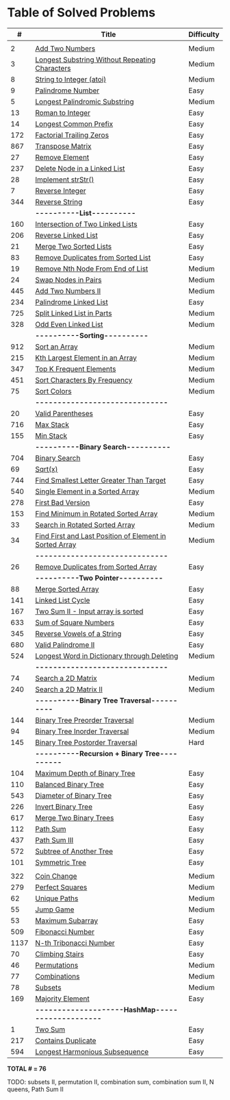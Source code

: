 # Table of Solved Problems 

| #    | Title                                                        | Difficulty |
| ---- | ------------------------------------------------------------ | ---------- |
|      |                                                              |            |
| 2    | [Add Two Numbers](https://leetcode.com/problems/add-two-numbers/) | Medium     |
| 3    | [Longest Substring Without Repeating Characters](https://leetcode.com/problems/longest-substring-without-repeating-characters/) | Medium     |
| 8    | [String to Integer (atoi)](https://leetcode.com/problems/string-to-integer-atoi/) | Medium     |
| 9    | [Palindrome Number](https://leetcode.com/problems/palindrome-number/) | Easy       |
| 5    | [Longest Palindromic Substring](https://leetcode.com/problems/longest-palindromic-substring/) | Medium     |
| 13   | [Roman to Integer](https://leetcode.com/problems/roman-to-integer/) | Easy       |
| 14   | [Longest Common Prefix](https://leetcode.com/problems/longest-common-prefix/) | Easy       |
| 172  | [Factorial Trailing Zeros](https://leetcode.com/problems/factorial-trailing-zeroes/) | Easy       |
| 867  | [Transpose Matrix](https://leetcode.com/problems/transpose-matrix/) | Easy       |
| 27   | [Remove Element](https://leetcode.com/problems/remove-element/) | Easy       |
| 237  | [Delete Node in a Linked List](https://leetcode.com/problems/delete-node-in-a-linked-list/) | Easy       |
| 28   | [Implement strStr()](https://leetcode.com/problems/implement-strstr/) | Easy       |
| 7    | [Reverse Integer](https://leetcode.com/problems/reverse-integer/) | Easy       |
| 344  | [Reverse String](https://leetcode.com/problems/reverse-string/) | Easy       |
|      | **----------List----------**                                 |            |
| 160  | [Intersection of Two Linked Lists](https://leetcode.com/problems/intersection-of-two-linked-lists/) | Easy       |
| 206  | [Reverse Linked List](https://leetcode.com/problems/reverse-linked-list/) | Easy       |
| 21   | [Merge Two Sorted Lists](https://leetcode.com/problems/merge-two-sorted-lists/) | Easy       |
| 83   | [Remove Duplicates from Sorted List](https://leetcode.com/problems/remove-duplicates-from-sorted-list/) | Easy       |
| 19   | [Remove Nth Node From End of List](https://leetcode.com/problems/remove-nth-node-from-end-of-list/) | Medium     |
| 24   | [Swap Nodes in Pairs](https://leetcode.com/problems/swap-nodes-in-pairs/) | Medium     |
| 445  | [Add Two Numbers II](https://leetcode.com/problems/add-two-numbers-ii/) | Medium     |
| 234  | [Palindrome Linked List](https://leetcode.com/problems/palindrome-linked-list/) | Easy       |
| 725  | [Split Linked List in Parts](https://leetcode.com/problems/split-linked-list-in-parts/) | Medium     |
| 328  | [Odd Even Linked List](https://leetcode.com/problems/odd-even-linked-list/) | Medium     |
|      | **----------Sorting----------**                              |            |
| 912  | [Sort an Array](https://leetcode.com/problems/sort-an-array/) | Medium     |
| 215  | [Kth Largest Element in an Array](https://leetcode.com/problems/kth-largest-element-in-an-array/) | Medium     |
| 347  | [Top K Frequent Elements](https://leetcode.com/problems/top-k-frequent-elements/) | Medium     |
| 451  | [Sort Characters By Frequency](https://leetcode.com/problems/sort-characters-by-frequency/) | Medium     |
| 75   | [Sort Colors](https://leetcode.com/problems/sort-colors/)    | Medium     |
|      | **------------------------------**                           |            |
| 20   | [Valid Parentheses](https://leetcode.com/problems/valid-parentheses/) | Easy       |
| 716  | [Max Stack](https://leetcode.com/articles/max-stack/)        | Easy       |
| 155  | [Min Stack](https://leetcode.com/problems/min-stack/)        | Easy       |
|      | **----------Binary Search----------**                        |            |
| 704  | [Binary Search](https://leetcode.com/problems/binary-search/) | Easy       |
| 69   | [Sqrt(x)](https://leetcode.com/problems/sqrtx/)              | Easy       |
| 744  | [Find Smallest Letter Greater Than Target](https://leetcode.com/problems/find-smallest-letter-greater-than-target/) | Easy       |
| 540  | [Single Element in a Sorted Array](https://leetcode.com/problems/single-element-in-a-sorted-array/) | Medium     |
| 278  | [First Bad Version](https://leetcode.com/problems/first-bad-version/) | Easy       |
| 153  | [Find Minimum in Rotated Sorted Array](https://leetcode.com/problems/find-minimum-in-rotated-sorted-array/) | Medium     |
| 33   | [Search in Rotated Sorted Array](https://leetcode.com/problems/search-in-rotated-sorted-array/) | Medium     |
| 34   | [Find First and Last Position of Element in Sorted Array](https://leetcode.com/problems/find-first-and-last-position-of-element-in-sorted-array/) | Medium     |
|      | **------------------------------**                           |            |
| 26   | [Remove Duplicates from Sorted Array](https://leetcode.com/problems/remove-duplicates-from-sorted-array/) | Easy       |
|      | **----------Two Pointer----------**                          |            |
| 88   | [Merge Sorted Array](https://leetcode.com/problems/merge-sorted-array/) | Easy       |
| 141  | [Linked List Cycle](https://leetcode.com/problems/linked-list-cycle/) | Easy       |
| 167  | [Two Sum II - Input array is sorted](https://leetcode.com/problems/two-sum-ii-input-array-is-sorted/) | Easy       |
| 633  | [Sum of Square Numbers](https://leetcode.com/problems/sum-of-square-numbers/) | Easy       |
| 345  | [Reverse Vowels of a String](https://leetcode.com/problems/reverse-vowels-of-a-string/) | Easy       |
| 680  | [Valid Palindrome II](https://leetcode.com/problems/valid-palindrome-ii/) | Easy       |
| 524  | [Longest Word in Dictionary through Deleting](https://leetcode.com/problems/longest-word-in-dictionary-through-deleting/) | Medium     |
|      | **------------------------------**                           |            |
| 74   | [Search a 2D Matrix](https://leetcode.com/problems/search-a-2d-matrix/) | Medium     |
| 240  | [Search a 2D Matrix II](https://leetcode.com/problems/search-a-2d-matrix-ii/) | Medium     |
|      | **----------Binary Tree Traversal----------**                |            |
| 144  | [Binary Tree Preorder Traversal](https://leetcode.com/problems/binary-tree-preorder-traversal/) | Medium     |
| 94   | [Binary Tree Inorder Traversal](https://leetcode.com/problems/binary-tree-inorder-traversal/) | Medium     |
| 145  | [Binary Tree Postorder Traversal](https://leetcode.com/problems/binary-tree-postorder-traversal/) | Hard       |
|      | **----------Recursion + Binary Tree----------**              |            |
| 104  | [Maximum Depth of Binary Tree](https://leetcode.com/problems/maximum-depth-of-binary-tree/) | Easy       |
| 110  | [Balanced Binary Tree](https://leetcode.com/problems/balanced-binary-tree/) | Easy       |
| 543  | [Diameter of Binary Tree](https://leetcode.com/problems/diameter-of-binary-tree/) | Easy       |
| 226  | [Invert Binary Tree](https://leetcode.com/problems/invert-binary-tree/) | Easy       |
| 617  | [Merge Two Binary Trees](https://leetcode.com/problems/merge-two-binary-trees/) | Easy       |
| 112  | [Path Sum](https://leetcode.com/problems/path-sum/)          | Easy       |
| 437  | [Path Sum III](https://leetcode.com/problems/path-sum-iii/)  | Easy       |
| 572  | [Subtree of Another Tree](https://leetcode.com/problems/subtree-of-another-tree/) | Easy       |
| 101  | [Symmetric Tree](https://leetcode.com/problems/symmetric-tree/) | Easy       |
|      |                                                              |            |
| 322  | [Coin Change](https://leetcode.com/problems/coin-change/)    | Medium     |
| 279  | [Perfect Squares](https://leetcode.com/problems/perfect-squares/) | Medium     |
| 62   | [Unique Paths](https://leetcode.com/problems/unique-paths/)  | Medium     |
| 55   | [Jump Game](https://leetcode.com/problems/jump-game/)        | Medium     |
| 53   | [Maximum Subarray](https://leetcode.com/problems/maximum-subarray/) | Easy       |
| 509  | [Fibonacci Number](https://leetcode.com/problems/fibonacci-number/) | Easy       |
| 1137 | [N-th Tribonacci Number](https://leetcode.com/problems/n-th-tribonacci-number/) | Easy       |
| 70   | [Climbing Stairs](https://leetcode.com/problems/climbing-stairs/) | Easy       |
| 46   | [Permutations](https://leetcode.com/problems/permutations/)  | Medium     |
| 77   | [Combinations](https://leetcode.com/problems/combinations/)  | Medium     |
| 78   | [Subsets](https://leetcode.com/problems/subsets/)            | Medium     |
| 169  | [Majority Element](https://leetcode.com/problems/majority-element/) | Easy       |
|      | **--------------------HashMap--------------------**          |            |
| 1    | [Two Sum](https://leetcode.com/problems/two-sum/)            | Easy       |
| 217  | [Contains Duplicate](https://leetcode.com/problems/contains-duplicate/) | Easy       |
| 594  | [Longest Harmonious Subsequence](https://leetcode.com/problems/longest-harmonious-subsequence/) | Easy       |



**TOTAL # = 76**







TODO: subsets II, permutation II, combination sum, combination sum II, N queens, Path Sum II



